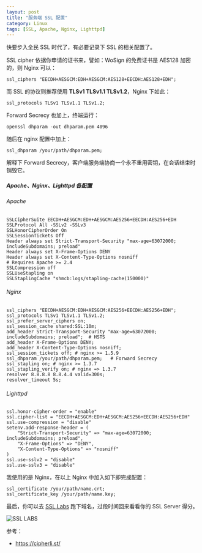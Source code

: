 ```yaml
---
layout: post
title: "服务端 SSL 配置"
category: Linux
tags: [SSL, Apache, Nginx, Lighttpd]
---
```


快要步入全民 SSL 时代了，有必要记录下 SSL 的相关配置了。

SSL cipher 依据你申请的证书来，譬如：WoSign 的免费证书是 AES128 加密的，则 Nginx 可以：

    ssl_ciphers "EECDH+AESGCM:EDH+AESGCM:AES128+EECDH:AES128+EDH";

而 SSL 的协议则推荐使用 **TLSv1 TLSv1.1 TLSv1.2**，Nginx 下如此：

    ssl_protocols TLSv1 TLSv1.1 TLSv1.2;

<!-- more -->
Forward Secrecy 也加上，终端运行：

    openssl dhparam -out dhparam.pem 4096

随后在 nginx 配置中加上：

    ssl_dhparam /your/path/dhparam.pem;

解释下 Forward Secrecy，客户端服务端协商一个永不重用密钥，在会话结束时销毁它。

##### Apache、Nginx、Lighttpd 各配置

###### Apache

    SSLCipherSuite EECDH+AESGCM:EDH+AESGCM:AES256+EECDH:AES256+EDH
    SSLProtocol All -SSLv2 -SSLv3
    SSLHonorCipherOrder On
    SSLSessionTickets Off
    Header always set Strict-Transport-Security "max-age=63072000; includeSubdomains; preload"
    Header always set X-Frame-Options DENY
    Header always set X-Content-Type-Options nosniff
    # Requires Apache >= 2.4
    SSLCompression off
    SSLUseStapling on
    SSLStaplingCache "shmcb:logs/stapling-cache(150000)"

###### Nginx

    ssl_ciphers "EECDH+AESGCM:EDH+AESGCM:AES256+EECDH:AES256+EDH";
    ssl_protocols TLSv1 TLSv1.1 TLSv1.2;
    ssl_prefer_server_ciphers on;
    ssl_session_cache shared:SSL:10m;
    add_header Strict-Transport-Security "max-age=63072000; includeSubdomains; preload";  # HSTS
    add_header X-Frame-Options DENY;
    add_header X-Content-Type-Options nosniff;
    ssl_session_tickets off; # nginx >= 1.5.9
    ssl_dhparam /your/path/dhparam.pem;   # Forward Secrecy
    ssl_stapling on; # nginx >= 1.3.7
    ssl_stapling_verify on; # nginx => 1.3.7
    resolver 8.8.8.8 8.8.4.4 valid=300s;
    resolver_timeout 5s;

###### Lighttpd

    ssl.honor-cipher-order = "enable"
    ssl.cipher-list = "EECDH+AESGCM:EDH+AESGCM:AES256+EECDH:AES256+EDH"
    ssl.use-compression = "disable"
    setenv.add-response-header = (
        "Strict-Transport-Security" => "max-age=63072000; includeSubdomains; preload",
        "X-Frame-Options" => "DENY",
        "X-Content-Type-Options" => "nosniff"
    )
    ssl.use-sslv2 = "disable"
    ssl.use-sslv3 = "disable"

我使用的是 Nginx，在以上 Nginx 中加入如下即完成配置：

    ssl_certificate /your/path/name.crt;
    ssl_certificate_key /your/path/name.key;

最后，你可以去 [SSL Labs](https://www.ssllabs.com/ssltest/) 跑下域名，过段时间回来看看你的 SSL Server 得分。

![SSL LABS](//cdn.09hd.com/images/2015/06/SSL-LABS.png)

参考：

- <https://cipherli.st/>
